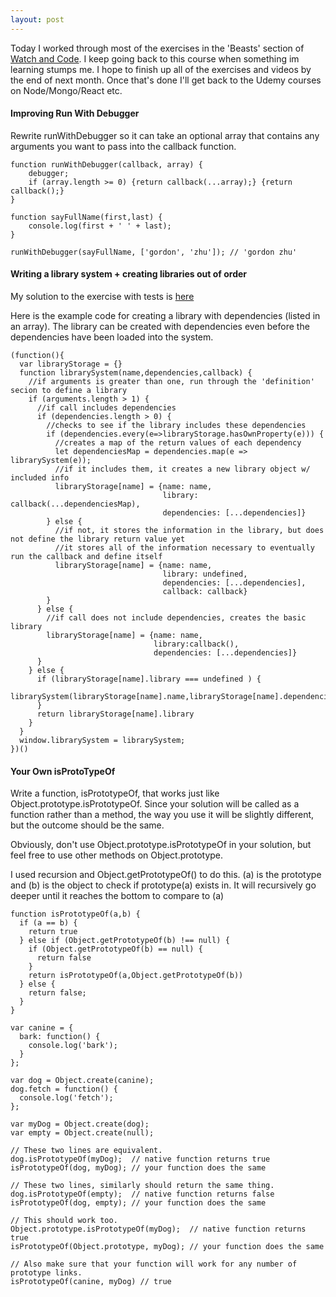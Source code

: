 ```yaml
---
layout: post
---
```

Today I worked through most of the exercises in the 'Beasts' section of [Watch and Code](https://watchandcode.com/). I keep going back to this course when something im learning stumps me. I hope to finish up all of the exercises and videos by the end of next month. Once that's done I'll get back to the Udemy courses on Node/Mongo/React etc.

#### Improving Run With Debugger
Rewrite runWithDebugger so it can take an optional array that contains any arguments you want to pass into the callback function.
```
function runWithDebugger(callback, array) {
    debugger;
    if (array.length >= 0) {return callback(...array);} {return callback();}
}

function sayFullName(first,last) {
    console.log(first + ' ' + last);
}

runWithDebugger(sayFullName, ['gordon', 'zhu']); // 'gordon zhu'
```

#### Writing a library system + creating libraries out of order
My solution to the exercise with tests is [here](https://github.com/jordanvidrine/Watch-And-Code-LibraryTest)

Here is the example code for creating a library with dependencies (listed in an array). The library can be created with dependencies even before the dependencies have been loaded into the system.
```
(function(){
  var libraryStorage = {}
  function librarySystem(name,dependencies,callback) {
    //if arguments is greater than one, run through the 'definition' secion to define a library
    if (arguments.length > 1) {
      //if call includes dependencies
      if (dependencies.length > 0) {
        //checks to see if the library includes these dependencies
        if (dependencies.every(e=>libraryStorage.hasOwnProperty(e))) {
          //creates a map of the return values of each dependency
          let dependenciesMap = dependencies.map(e => librarySystem(e));
          //if it includes them, it creates a new library object w/ included info
          libraryStorage[name] = {name: name,
                                  library: callback(...dependenciesMap),
                                  dependencies: [...dependencies]}
        } else {
          //if not, it stores the information in the library, but does not define the library return value yet
          //it stores all of the information necessary to eventually run the callback and define itself
          libraryStorage[name] = {name: name,
                                  library: undefined,
                                  dependencies: [...dependencies],
                                  callback: callback}
        }
      } else {
        //if call does not include dependencies, creates the basic library
        libraryStorage[name] = {name: name,
                                library:callback(),
                                dependencies: [...dependencies]}
      }
    } else {
      if (libraryStorage[name].library === undefined ) {
        librarySystem(libraryStorage[name].name,libraryStorage[name].dependencies,libraryStorage[name].callback)
      }
      return libraryStorage[name].library
    }
  }
  window.librarySystem = librarySystem;
})()
```

#### Your Own isProtoTypeOf
Write a function, isPrototypeOf, that works just like Object.prototype.isPrototypeOf. Since your solution will be called as a function rather than a method, the way you use it will be slightly different, but the outcome should be the same.

Obviously, don't use Object.prototype.isPrototypeOf in your solution, but feel free to use other methods on Object.prototype.

I used recursion and Object.getPrototypeOf() to do this. (a) is the prototype and (b) is the object to check if prototype(a) exists in. It will recursively go deeper until it reaches the bottom to compare to (a)

```
function isPrototypeOf(a,b) {
  if (a == b) {
  	return true
  } else if (Object.getPrototypeOf(b) !== null) {
    if (Object.getPrototypeOf(b) == null) {
      return false
    }
  	return isPrototypeOf(a,Object.getPrototypeOf(b))
  } else {
  	return false;
  }
}

var canine = {
  bark: function() {
    console.log('bark');
  }
};

var dog = Object.create(canine);
dog.fetch = function() {
  console.log('fetch');
};

var myDog = Object.create(dog);
var empty = Object.create(null);

// These two lines are equivalent.
dog.isPrototypeOf(myDog);  // native function returns true
isPrototypeOf(dog, myDog); // your function does the same

// These two lines, similarly should return the same thing.
dog.isPrototypeOf(empty);  // native function returns false
isPrototypeOf(dog, empty); // your function does the same

// This should work too.
Object.prototype.isPrototypeOf(myDog);  // native function returns true
isPrototypeOf(Object.prototype, myDog); // your function does the same

// Also make sure that your function will work for any number of prototype links.
isPrototypeOf(canine, myDog) // true
```
